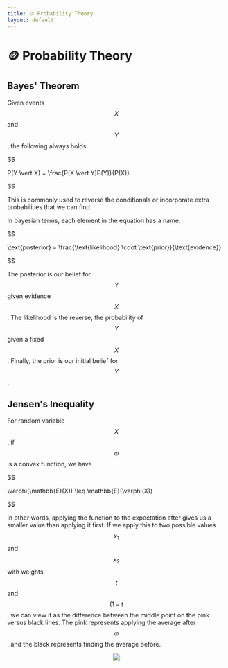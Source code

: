 ```yaml
---
title: 🪙 Probability Theory
layout: default
---
```


# 🪙 Probability Theory

## Bayes' Theorem
Given events $$X$$ and $$Y$$, the following always holds. 

$$

P(Y \vert X) = \frac{P(X \vert Y)P(Y)}{P(X)}

$$

This is commonly used to reverse the conditionals or incorporate extra probabilities that we can find.

In bayesian terms, each element in the equation has a name. 

$$

\text{posterior} = \frac{\text{likelihood} \cdot \text{prior}}{\text{evidence}}

$$

The posterior is our belief for $$Y$$ given evidence $$X$$. The likelihood is the reverse, the probability of $$Y$$ given a fixed $$X$$. Finally, the prior is our initial belief for $$Y$$.

## Jensen's Inequality
For random variable $$X$$, if $$\varphi$$ is a convex function, we have 

$$

\varphi(\mathbb{E}(X)) \leq \mathbb{E}(\varphi(X))

$$

In other words, applying the function to the expectation after gives us a smaller value than applying it first. If we apply this to two possible values $$x_1$$ and $$x_2$$ with weights $$t$$ and $$(1-t$$, we can view it as the difference between the middle point on the pink versus black lines. The pink represents applying the average after $$\varphi$$, and the black represents finding the average before.

<div style="text-align:center">
<img src="{{ site.url }}{{ site.baseurl }}/notes/Attachments/20230209085548.png?raw=true"/>
</div>